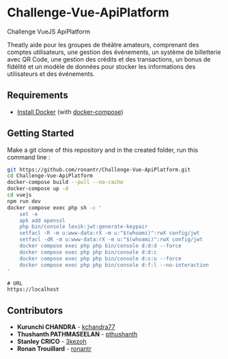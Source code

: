 # Challenge-Vue-ApiPlatform

Challenge VueJS ApiPlatform

Theatly aide pour les groupes de théâtre amateurs, comprenant des comptes utilisateurs, une gestion des événements, un système de billetterie avec QR Code, une gestion des crédits et des transactions, un bonus de fidélité et un modèle de données pour stocker les informations des utilisateurs et des événements.


## Requirements
* [Install Docker](https://docs.docker.com/get-docker/) (with [docker-compose](https://docs.docker.com/compose/install/))

## Getting Started
Make a git clone of this repository and in the created folder, run this command line :
```bash
git https://github.com/ronantr/Challenge-Vue-ApiPlatform.git
cd Challenge-Vue-ApiPlatform
docker-compose build --pull --no-cache
docker-compose up -d
cd vuejs
npm run dev
docker compose exec php sh -c '
    set -e
    apk add openssl
    php bin/console lexik:jwt:generate-keypair
    setfacl -R -m u:www-data:rX -m u:"$(whoami)":rwX config/jwt
    setfacl -dR -m u:www-data:rX -m u:"$(whoami)":rwX config/jwt
    docker compose exec php php bin/console d:d:d --force
    docker compose exec php php bin/console d:d:c
    docker compose exec php php bin/console d:s:u --force
    docker compose exec php php bin/console d:f:l --no-interaction
'
```

```
# URL
https://localhost
```
## Contributors
* **Kurunchi CHANDRA** - [kchandra77](https://github.com/kchandra77)
* **Thushanth PATHMASEELAN** - [pthushanth](https://github.com/pthushanth)
* **Stanley CRICO** - [3kezoh](https://github.com/3kezoh)
* **Ronan Trouillard** - [ronantr](https://github.com/ronantr)
